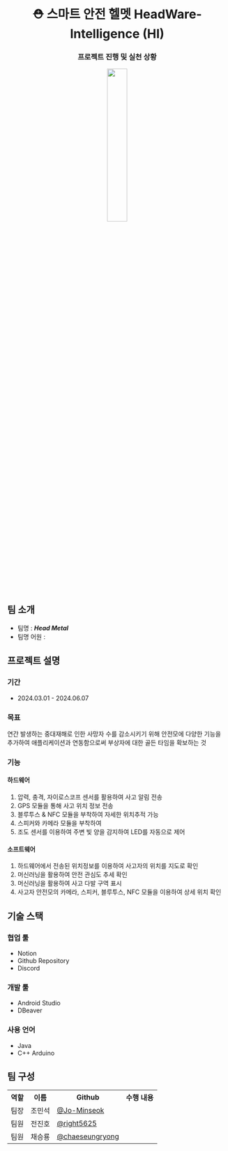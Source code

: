 <!DOCTYPE html>
<html>
    <head>
        <meta charset="utf-8" lang="ko">
    </head>
    <body>
        <header>
            <div>
                <h1> ⛑️ 스마트 안전 헬멧 HeadWare-Intelligence (HI) </h1>
                    <section align="center">
                        <h3>프로젝트 진행 및 실천 상황</h3>
                        <a href="https://headware-intelligence.notion.site/5d05bd39b6f94036b9247e35d3040202?pvs=4"><img width = "30%" src = "https://img.shields.io/badge/Notion-000000?style=plastic&logo=notion&logoColor=ffffff"/></a>
                    </section>
            </div>
        </header>
        <main>
            <div>
                <h2>팀 소개</h2>
                <ul>
                    <li>팀명 : <strong><em>Head Metal</em></strong></li>
                    <li>팀명 어원 : </li>
                </ul>
            </div>
            <div>
                <h2>프로젝트 설명</h2>
                    <section>
                        <h3>기간</h3>
                        <ul>
                            <li>2024.03.01 - 2024.06.07</li>
                        </ul>
                    </section>
                    <section>
                        <h3>목표</h3>
                        <p>연간 발생하는 중대재해로 인한 사망자 수를 감소시키기 위해 안전모에 다양한 기능을 추가하여 애플리케이션과 연동함으로써 부상자에 대한 골든 타임을 확보하는 것</p>
                    </section>
                    <section>
                        <h3>기능</h3>
                    <section>
                        <h4>하드웨어</h4>
                        <ol>
                            <li>압력, 충격, 자이로스코프 센서를 활용하여 사고 알림 전송</li>
                            <li>GPS 모듈을 통해 사고 위치 정보 전송</li>
                            <li>블루투스 & NFC 모듈을 부착하여 자세한 위치추적 가능</li>
                            <li>스피커와 카메라 모듈을 부착하여 </li>
                            <li>조도 센서를 이용하여 주변 빛 양을 감지하여 LED를 자동으로 제어</li>
                        </ol>
                    </section>
                    <section>
                        <h4>소프트웨어</h4>
                        <ol>
                            <li>하드웨어에서 전송된 위치정보를 이용하여 사고자의 위치를 지도로 확인</li>
                            <li>머신러닝을 활용하여 안전 관심도 추세 확인</li>
                            <li>머신러닝을 활용하여 사고 다발 구역 표시</li>
                            <li>사고자 안전모의 카메라, 스피커, 블루투스, NFC 모듈을 이용하여 상세 위치 확인</li>
                        </ol>
                    </section>
            </div>
            <div>
                <h2>기술 스택</h2>
                <div>
                    <h3>협업 툴</h3>
                    <ul>
                        <li>Notion</li>
                        <li>Github Repository</li>
                        <li>Discord</li>
                    </ul>
                </div>
                <div>
                    <h3>개발 툴</h3>
                    <ul>
                        <li>Android Studio</li>
                        <li>DBeaver</li>
                    </ul>
                </div>
                <div>
                    <h3>사용 언어</h3>
                    <ul>
                        <li>Java</li>
                        <li>C++ Arduino</li>
                    </ul>
                </div>  
            </div>
            <div>
                <h2>팀 구성</h2>
                <table align="center">
                    <th>역할</th>
                    <th>이름</th>
                    <th>Github</th>
                    <th>수행 내용</th>
                    <tr>
                        <td>팀장</td>
                        <td>조민석</td>
                        <td><a href="https://github.com/Jo-Minseok">@Jo-Minseok</a><br></td>
                        <td></td>
                    </tr>
                    <tr>
                        <td>팀원</td>
                        <td>전진호</td>
                        <td><a href="https://github.com/right5625">@right5625</a></td>
                        <td></td>
                    </tr>
                    <tr>
                        <td>팀원</td>
                        <td>채승룡</td>
                        <td><a href="https://github.com/chaeseungryong">@chaeseungryong</a></td>
                        <td></td>
                    </tr>
                </table>
            </div>
        </main>
        <footer>
        </footer>
    </body>
</html>

